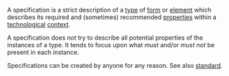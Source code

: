 A specification is a strict description of a [type](https://github.com/gcassel/Modular-Organization-Terminology/blob/master/terms/type.md) of [form](https://github.com/gcassel/Modular-Organization-Terminology/blob/master/terms/form.md) or [element](https://github.com/gcassel/Modular-Organization-Terminology/blob/master/terms/element.md) which describes its required and (sometimes) recommended [properties](https://github.com/gcassel/Modular-Organization-Terminology/blob/master/terms/property.md) within a [technological](https://github.com/gcassel/Modular-Organization-Terminology/blob/master/terms/technology.md) [context](https://github.com/gcassel/Modular-Organization-Terminology/blob/master/terms/context.md).   

A specification does *not* try to describe all potential properties of the instances of a type.  It tends to focus upon what *must* and/or *must not* be present in each instance.

Specifications can be created by anyone for any reason.  See also [standard](https://github.com/gcassel/Modular-Organization-Terminology/blob/master/terms/standard.md).
